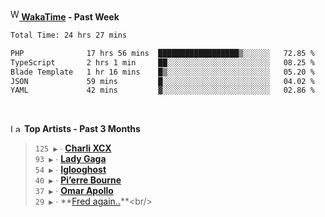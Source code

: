 <img src="https://github.com/dxnter/dxnter/assets/17434202/67b21fa4-d36d-46f9-9dec-f23d976b00ef" alt="WakaTime Logo" width="14" height="18"/><a href="https://wakatime.com/@dxnter" target="_blank"><strong> WakaTime</strong></a><strong> - Past Week</strong>

<!--START_SECTION:waka-->

```txt
Total Time: 24 hrs 27 mins

PHP              17 hrs 56 mins  ██████████████████▒░░░░░░   72.85 %
TypeScript       2 hrs 1 min     ██░░░░░░░░░░░░░░░░░░░░░░░   08.25 %
Blade Template   1 hr 16 mins    █▒░░░░░░░░░░░░░░░░░░░░░░░   05.20 %
JSON             59 mins         █░░░░░░░░░░░░░░░░░░░░░░░░   04.02 %
YAML             42 mins         ▓░░░░░░░░░░░░░░░░░░░░░░░░   02.86 %
```

<!--END_SECTION:waka-->

<br/>

<!--START_LASTFM_ARTISTS:{"period": "3month", "rows": 6}-->
<a href="https://last.fm" target="_blank"><img src="https://user-images.githubusercontent.com/17434202/215290617-e793598d-d7c9-428f-9975-156db1ba89cc.svg" alt="Last.fm Logo" width="18" height="13"/></a> **Top Artists - Past 3 Months**

> `125 ▶️` ∙ **[Charli XCX](https://www.last.fm/music/Charli+XCX)**<br/>
> `93 ▶️` ∙ **[Lady Gaga](https://www.last.fm/music/Lady+Gaga)**<br/>
> `54 ▶️` ∙ **[Iglooghost](https://www.last.fm/music/Iglooghost)**<br/>
> `40 ▶️` ∙ **[Pi’erre Bourne](https://www.last.fm/music/Pi%E2%80%99erre+Bourne)**<br/>
> `37 ▶️` ∙ **[Omar Apollo](https://www.last.fm/music/Omar+Apollo)**<br/>
> `29 ▶️` ∙ **[Fred again..](https://www.last.fm/music/Fred+again..)**<br/>
<!--END_LASTFM_ARTISTS-->
